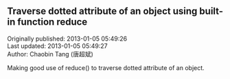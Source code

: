 ## Traverse dotted attribute of an object using built-in function reduce  
Originally published: 2013-01-05 05:49:26  
Last updated: 2013-01-05 05:49:27  
Author: Chaobin Tang (唐超斌)  
  
Making good use of reduce() to traverse dotted attribute of an object.